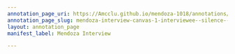 ```yaml
---
annotation_page_uri: https://Amcclu.github.io/mendoza-1018/annotations/mendoza-interview-canvas-1-interviewee--silence--body-language--side-eye-.json
annotation_page_slug: mendoza-interview-canvas-1-interviewee--silence--body-language--side-eye-
layout: annotation_page
manifest_label: Mendoza Interview

---
```

